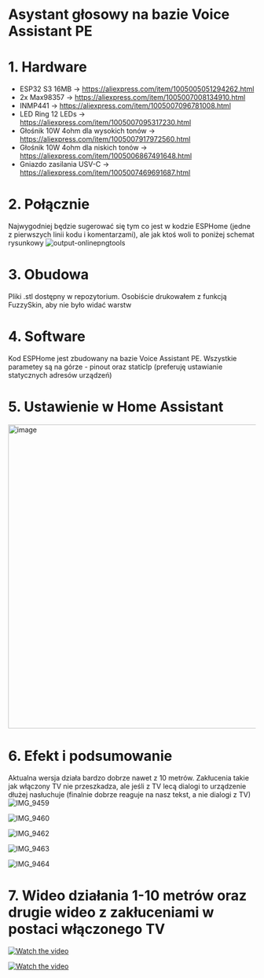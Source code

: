 # Asystant głosowy na bazie Voice Assistant PE

# 1. Hardware
- ESP32 S3 16MB -> https://aliexpress.com/item/1005005051294262.html
- 2x Max98357 -> https://aliexpress.com/item/1005007008134910.html
- INMP441 -> https://aliexpress.com/item/1005007096781008.html
- LED Ring 12 LEDs -> https://aliexpress.com/item/1005007095317230.html
- Głośnik 10W 4ohm dla wysokich tonów -> https://aliexpress.com/item/1005007917972560.html
- Głośnik 10W 4ohm dla niskich tonów -> https://aliexpress.com/item/1005006867491648.html
- Gniazdo zasilania USV-C -> https://aliexpress.com/item/1005007469691687.html

# 2. Połącznie
Najwygodniej będzie sugerować się tym co jest w kodzie ESPHome (jedne z pierwszych linii kodu i komentarzami), ale jak ktoś woli to poniżej schemat rysunkowy
![output-onlinepngtools](https://github.com/user-attachments/assets/ad5f3680-0635-48ea-a07e-813f39d14be7)

# 3. Obudowa
Pliki .stl dostępny w repozytorium. Osobiście drukowałem z funkcją FuzzySkin, aby nie było widać warstw

# 4. Software
Kod ESPHome jest zbudowany na bazie Voice Assistant PE. Wszystkie parametey są na górze - pinout oraz staticIp (preferuję ustawianie statycznych adresów urządzeń)

# 5. Ustawienie w Home Assistant
<img width="618" alt="image" src="https://github.com/user-attachments/assets/da9301a7-b4f6-4a19-901c-776bcd00e4a8" />

# 6. Efekt i podsumowanie
Aktualna wersja działa bardzo dobrze nawet z 10 metrów. Zakłucenia takie jak włączony TV nie przeszkadza, ale jeśli z TV lecą dialogi to urządzenie dłużej nasłuchuje (finalnie dobrze reaguje na nasz tekst, a nie dialogi z TV)
![IMG_9459](https://github.com/user-attachments/assets/95178788-29d4-473c-92dd-2e7483edc058)

![IMG_9460](https://github.com/user-attachments/assets/0c09ec26-d581-492c-8a72-d44eafb48b19)

![IMG_9462](https://github.com/user-attachments/assets/22aa4b56-518c-49d8-9433-fe9b649370be)

![IMG_9463](https://github.com/user-attachments/assets/6f9fe57a-90d1-4e92-8b4f-064b80ec22da)

![IMG_9464](https://github.com/user-attachments/assets/ac6c1fdf-078f-45b4-bea9-d3d83eec440f)

# 7. Wideo działania 1-10 metrów oraz drugie wideo z zakłuceniami w postaci włączonego TV

[![Watch the video](https://img.youtube.com/vi/tZ6E8j-09wc/maxresdefault.jpg)](https://youtu.be/tZ6E8j-09wc)

[![Watch the video](https://img.youtube.com/vi/Pw-N4Iyd6_c/maxresdefault.jpg)](https://youtu.be/Pw-N4Iyd6_c)

